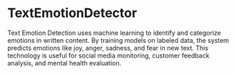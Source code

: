 # TextEmotionDetector
Text Emotion Detection uses machine learning to identify and categorize emotions in written content. By training models on labeled data, the system predicts emotions like joy, anger, sadness, and fear in new text. This technology is useful for social media monitoring, customer feedback analysis, and mental health evaluation. 
